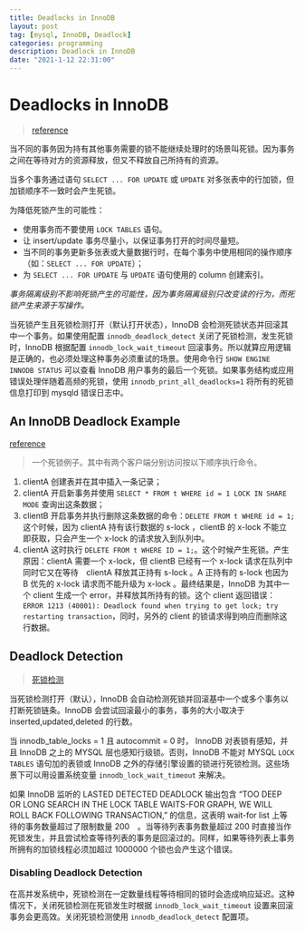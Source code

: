 ```yaml
---
title: Deadlocks in InnoDB
layout: post
tag: [mysql, InnoDB, Deadlock]
categories: programming
description: Deadlock in InnoDB
date: "2021-1-12 22:31:00"
---
```


# Deadlocks in InnoDB

> [reference](https://dev.mysql.com/doc/refman/5.7/en/innodb-deadlocks.html)

当不同的事务因为持有其他事务需要的锁不能继续处理时的场景叫死锁。因为事务之间在等待对方的资源释放，但又不释放自己所持有的资源。

当多个事务通过语句 `SELECT ... FOR UPDATE` 或 `UPDATE` 对多张表中的行加锁，但加锁顺序不一致时会产生死锁。

为降低死锁产生的可能性：

- 使用事务而不要使用 `LOCK TABLES` 语句。
- 让 insert/update 事务尽量小，以保证事务打开的时间尽量短。
- 当不同的事务更新多张表或大量数据行时，在每个事务中使用相同的操作顺序（如：`SELECT ... FOR UPDATE`）；
- 为 `SELECT ... FOR UPDATE` 与 `UPDATE` 语句使用的 column 创建索引。

*事务隔离级别不影响死锁产生的可能性，因为事务隔离级别只改变读的行为，而死锁产生来源于写操作。*

当死锁产生且死锁检测打开（默认打开状态），InnoDB 会检测死锁状态并回滚其中一个事务。如果使用配置 `innodb_deadlock_detect` 关闭了死锁检测，发生死锁时，InnoDB 根据配置 `innodb_lock_wait_timeout` 回滚事务。所以就算应用逻辑是正确的，也必须处理这种事务必须重试的场景。使用命令行 `SHOW ENGINE INNODB STATUS` 可以查看 InnoDB 用户事务的最后一个死锁。如果事务结构或应用错误处理伴随着高频的死锁，使用 `innodb_print_all_deadlocks=1` 将所有的死锁信息打印到 mysqld 错误日志中。

## An InnoDB Deadlock Example

[reference](https://dev.mysql.com/doc/refman/5.7/en/innodb-deadlock-example.html)

> 一个死锁例子。其中有两个客户端分别访问按以下顺序执行命令。

1. clientA 创建表并在其中插入一条记录；
2. clientA 开启新事务并使用 `SELECT * FROM t WHERE id = 1 LOCK IN SHARE MODE` 查询出这条数据；
3. clientB 开启事务并执行删除这条数据的命令：`DELETE FROM t WHERE id = 1;`这个时候，因为 clientA 持有该行数据的 s-lock ，clientB 的 x-lock 不能立即获取，只会产生一个 x-lock 的请求放入到队列中。
4. clientA 这时执行 `DELETE FROM t WHERE ID = 1;`。这个时候产生死锁。产生原因：clientA 需要一个 x-lock，但 clientB 已经有一个 x-lock 请求在队列中同时它又在等待　clientA 释放其正持有 s-lock 。A 正持有的 s-lock 也因为 B 优先的 x-lock 请求而不能升级为 x-lock 。最终结果是，InnoDB 为其中一个 client 生成一个 error，并释放其所持有的锁。这个 client 返回错误：`ERROR 1213 (40001): Deadlock found when trying to get lock;
try restarting transaction`，同时，另外的 client 的锁请求得到响应而删除这行数据。

## Deadlock Detection

> [死锁检测](https://dev.mysql.com/doc/refman/5.7/en/innodb-deadlock-detection.html)

当死锁检测打开（默认），InnoDB 会自动检测死锁并回滚基中一个或多个事务以打断死锁链条。InnoDB 会尝试回滚最小的事务，事务的大小取决于 inserted,updated,deleted 的行数。

当 innodb_table_locks = 1 且 autocommit = 0 时， InnoDB 对表锁有感知，并且 InnoDB 之上的 MYSQL 层也感知行级锁。否则，InnoDB 不能对 MYSQL `LOCK TABLES` 语句加的表锁或 InnoDB 之外的存储引擎设置的锁进行死锁检测。这些场景下可以用设置系统变量 `innodb_lock_wait_timeout` 来解决。

如果 InnoDB 监听的 LASTED DETECTED DEADLOCK 输出包含 “TOO DEEP OR LONG SEARCH IN THE LOCK TABLE WAITS-FOR GRAPH, WE WILL ROLL BACK FOLLOWING TRANSACTION,” 的信息，这表明 wait-for list 上等待的事务数量超过了限制数量 200　。当等待列表事务数量超过 200 时直接当作死锁发生，并且尝试检查等待列表的事务是回滚过的。同样，如果等待列表上事务所拥有的加锁线程必须加超过 1000000 个锁也会产生这个错误。

### Disabling Deadlock Detection

在高并发系统中，死锁检测在一定数量线程等待相同的锁时会造成响应延迟。这种情况下，关闭死锁检测在死锁发生时根据 `innodb_lock_wait_timeout` 设置来回滚事务会更高效。关闭死锁检测使用 `innodb_deadlock_detect` 配置项。

